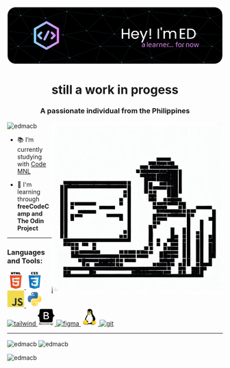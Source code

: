 ![Header](./header.png)
<h1 align="center">still a work in progess</h1>
<h3 align="center">A passionate individual from the Philippines</h3>
<img align="right" alt="Coding" width="400" src="./profile.jpeg">

<p align="left"> <img src="https://komarev.com/ghpvc/?username=edmacb&label=Profile%20views&color=0e75b6&style=flat" alt="edmacb" /> </p>

- 📚 I’m currently studying with [Code MNL](https://www.codemnl.com/)

- 📖 I'm learning through **freeCodeCamp and The Odin Project**
---

<h3 align="left">Languages and Tools:</h3>
<p align="left"> 
  <a href="https://www.w3.org/html/" target="_blank" rel="noreferrer"> 
    <img src="https://raw.githubusercontent.com/devicons/devicon/master/icons/html5/html5-original-wordmark.svg" alt="html5" width="40" height="40"/> 
  </a>
  <a href="https://www.w3schools.com/css/" target="_blank" rel="noreferrer"> 
    <img src="https://raw.githubusercontent.com/devicons/devicon/master/icons/css3/css3-original-wordmark.svg" alt="css3" width="40" height="40"/> 
  </a>
  <a href="https://developer.mozilla.org/en-US/docs/Web/JavaScript" target="_blank" rel="noreferrer"> 
    <img src="https://raw.githubusercontent.com/devicons/devicon/master/icons/javascript/javascript-original.svg" alt="javascript" width="40" height="40"/> 
  </a>
  <a href="https://www.python.org" target="_blank" rel="noreferrer"> 
    <img src="https://raw.githubusercontent.com/devicons/devicon/master/icons/python/python-original.svg" alt="python" width="40" height="40"/> 
  </a> 
  <a href="https://tailwindcss.com/" target="_blank" rel="noreferrer"> 
    <img src="https://www.vectorlogo.zone/logos/tailwindcss/tailwindcss-icon.svg" alt="tailwind" width="40" height="40"/> 
  </a> 
  <a href="https://getbootstrap.com" target="_blank" rel="noreferrer"> 
    <img src="https://raw.githubusercontent.com/devicons/devicon/master/icons/bootstrap/bootstrap-plain-wordmark.svg" alt="bootstrap" width="40" height="40"/> 
  </a> 
  <a href="https://www.figma.com/" target="_blank" rel="noreferrer"> 
    <img src="https://www.vectorlogo.zone/logos/figma/figma-icon.svg" alt="figma" width="40" height="40"/> 
  </a>
  <a href="https://www.linux.org/" target="_blank" rel="noreferrer"> 
    <img src="https://raw.githubusercontent.com/devicons/devicon/master/icons/linux/linux-original.svg" alt="linux" width="40" height="40"/> 
  </a> 
  <a href="https://git-scm.com/" target="_blank" rel="noreferrer"> 
    <img src="https://www.vectorlogo.zone/logos/git-scm/git-scm-icon.svg" alt="git" width="40" height="40"/> 
  </a> 


</p>

---
<img align="center" src="https://github-readme-stats.vercel.app/api/top-langs?username=edmacb&show_icons=true&locale=en&layout=compact" alt="edmacb" />


<img align="center" src="https://github-readme-stats.vercel.app/api?username=edmacb&show_icons=true&locale=en" alt="edmacb" />

<p><img align="center" src="https://github-readme-streak-stats.herokuapp.com/?user=edmacb&" alt="edmacb" /></p>
